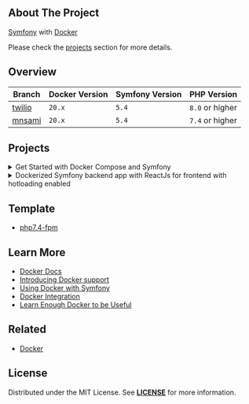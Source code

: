## About The Project

[Symfony][symfony_website] with [Docker][docker_website]  

Please check the [projects](#projects) section for more details.


## Overview
| Branch                             | Docker Version | Symfony Version | PHP Version     |
|------------------------------------|----------------|-----------------|-----------------|
| [twilio][twilio]                   | `20.x`         | `5.4`           | `8.0` or higher |
| [mnsami][mnsami]                   | `20.x`         | `5.4`           | `7.4` or higher |


## Projects
<details><summary>Get Started with Docker Compose and Symfony</summary>  

<img
src="https://user-images.githubusercontent.com/5810350/229069307-d67be635-6543-41ed-9c9c-0fcabb35b08a.png"
alt="twilio"
width="50%"
/>

**Code:** https://github.com/habibun/symfony-docker/tree/twilio  
**Resources:**
- [How to Get Started with Docker Compose and Symfony](https://www.twilio.com/blog/get-started-docker-symfony)

#### Prerequisites
- [Symfony CLI][symfony_cli], [PHP][php], [Composer][composer], [Git][git], [MySQL][mysql], [Node.js][node]

#### Installation

```bash 
# Clone the repository using the command
git clone git@github.com:habibun/symfony-docker.git

# Navigate into the cloned directory
cd symfony-docker

# Checkout to project branch
git checkout twilio

# Create .env.local file
make init
```

Configure the database connection in the .env.local file

```
# Start docker services
make start
```

```bash 
# Install project
make install
```

Please check more rules in [Makefile][twilio_makefile].

##
</details>


<details><summary>Dockerized Symfony backend app with ReactJs for frontend with hotloading enabled</summary>  

<img
src="xx"
alt="xx"
width="50%"
/>

**Code:** https://github.com/habibun/symfony-docker/tree/mnsami  
**Resources:**
- [Setup a dockerized Symfony backend app with ReactJs for frontend with hotloading enabled](https://minasami.com/2021/06/23/part-1-setup-reactjs-symfony-app-with-hotloading.html)

#### Prerequisites
- [Symfony CLI][symfony_cli], [PHP][php], [Composer][composer], [Git][git], [MySQL][mysql], [Node.js][node]

#### Installation

```bash 
# Clone the repository using the command
git clone git@github.com:habibun/symfony-docker.git

# Navigate into the cloned directory
cd symfony-docker

# Checkout to project branch
git checkout mnsami

# Create .env.local file
make init
```

Configure the database connection in the .env.local file

```bash 
# Install project
make install

# Start the local development server
make start
```

Please check more rules in [Makefile][mnsami_makefile].

##
</details>

## Template
  - [php7.4-fpm](./template/php7.4-fpm)

## Learn More 
- [Docker Docs](https://docs.docker.com/)   
- [Introducing Docker support](https://symfony.com/blog/introducing-docker-support)
- [Using Docker with Symfony](https://symfony.com/doc/current/setup/docker.html)
- [Docker Integration](https://symfony.com/doc/current/setup/symfony_server.html#docker-integration)
- [Learn Enough Docker to be Useful](https://towardsdatascience.com/learn-enough-docker-to-be-useful-b7ba70caeb4b)


## Related
- [Docker](https://github.com/habibun/docker)


## License
Distributed under the MIT License. See **[LICENSE][license]** for more information.


[//]: # (Links)
[license]: https://github.com/habibun/symfony-docker/blob/main/LICENSE
[symfony_website]: https://symfony.com/
[docker_website]: https://www.docker.com/


[twilio]: https://github.com/habibun/symfony-docker/tree/twilio
[twilio_makefile]: https://github.com/habibun/symfony-docker/blob/twilio/Makefile

[mnsami]: https://github.com/habibun/symfony-docker/tree/mnsami
[mnsami_makefile]: https://github.com/habibun/symfony-docker/blob/mnsami/Makefile

[symfony_cli]: https://symfony.com/download
[php]: https://www.php.net/
[composer]: https://getcomposer.org/
[git]: https://git-scm.com/
[mysql]: https://www.mysql.com/
[node]: https://nodejs.org/

